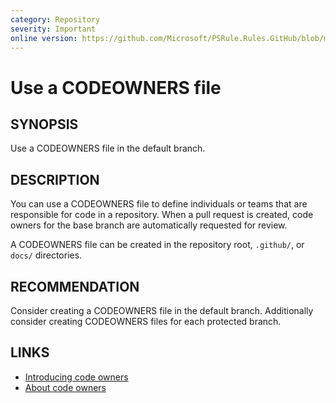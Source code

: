 ```yaml
---
category: Repository
severity: Important
online version: https://github.com/Microsoft/PSRule.Rules.GitHub/blob/main/docs/rules/en/GitHub.Repo.CodeOwners.md
---
```


# Use a CODEOWNERS file

## SYNOPSIS

Use a CODEOWNERS file in the default branch.

## DESCRIPTION

You can use a CODEOWNERS file to define individuals or teams that are responsible for code in a repository.
When a pull request is created, code owners for the base branch are automatically requested for review.

A CODEOWNERS file can be created in the repository root, `.github/`, or `docs/` directories.

## RECOMMENDATION

Consider creating a CODEOWNERS file in the default branch.
Additionally consider creating CODEOWNERS files for each protected branch.

## LINKS

- [Introducing code owners](https://github.blog/2017-07-06-introducing-code-owners/)
- [About code owners](https://docs.github.com/en/github/creating-cloning-and-archiving-repositories/about-code-owners)
